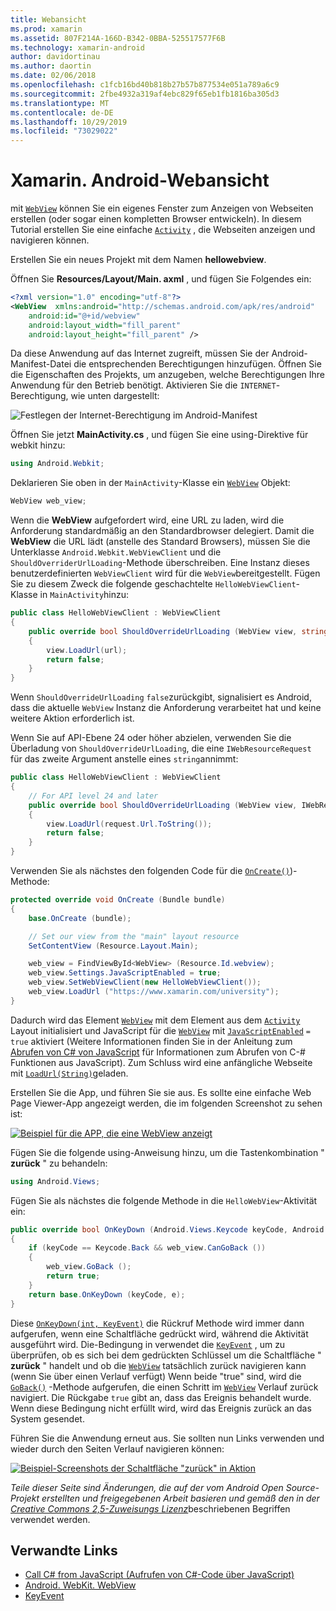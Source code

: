 ```yaml
---
title: Webansicht
ms.prod: xamarin
ms.assetid: 807F214A-166D-B342-0BBA-525517577F6B
ms.technology: xamarin-android
author: davidortinau
ms.author: daortin
ms.date: 02/06/2018
ms.openlocfilehash: c1fcb16bd40b818b27b57b877534e051a789a6c9
ms.sourcegitcommit: 2fbe4932a319af4ebc829f65eb1fb1816ba305d3
ms.translationtype: MT
ms.contentlocale: de-DE
ms.lasthandoff: 10/29/2019
ms.locfileid: "73029022"
---
```

# <a name="xamarinandroid-web-view"></a>Xamarin. Android-Webansicht

mit [`WebView`](xref:Android.Webkit.WebView) können Sie ein eigenes Fenster zum Anzeigen von Webseiten erstellen (oder sogar einen kompletten Browser entwickeln). In diesem Tutorial erstellen Sie eine einfache [`Activity`](xref:Android.App.Activity)
, die Webseiten anzeigen und navigieren können.

Erstellen Sie ein neues Projekt mit dem Namen **hellowebview**.

Öffnen Sie **Resources/Layout/Main. axml** , und fügen Sie Folgendes ein:

```xml
<?xml version="1.0" encoding="utf-8"?>
<WebView  xmlns:android="http://schemas.android.com/apk/res/android"
    android:id="@+id/webview"
    android:layout_width="fill_parent"
    android:layout_height="fill_parent" />
```

Da diese Anwendung auf das Internet zugreift, müssen Sie der Android-Manifest-Datei die entsprechenden Berechtigungen hinzufügen. Öffnen Sie die Eigenschaften des Projekts, um anzugeben, welche Berechtigungen Ihre Anwendung für den Betrieb benötigt. Aktivieren Sie die `INTERNET`-Berechtigung, wie unten dargestellt:

![Festlegen der Internet-Berechtigung im Android-Manifest](web-view-images/01-set-internet-permissions.png)

Öffnen Sie jetzt **MainActivity.cs** , und fügen Sie eine using-Direktive für webkit hinzu:

```csharp
using Android.Webkit;
```

Deklarieren Sie oben in der `MainActivity`-Klasse ein [`WebView`](xref:Android.Webkit.WebView) Objekt:

```csharp
WebView web_view;
```

Wenn die **WebView** aufgefordert wird, eine URL zu laden, wird die Anforderung standardmäßig an den Standardbrowser delegiert. Damit die **WebView** die URL lädt (anstelle des Standard Browsers), müssen Sie die Unterklasse `Android.Webkit.WebViewClient` und die `ShouldOverriderUrlLoading`-Methode überschreiben. Eine Instanz dieses benutzerdefinierten `WebViewClient` wird für die `WebView`bereitgestellt. Fügen Sie zu diesem Zweck die folgende geschachtelte `HelloWebViewClient`-Klasse in `MainActivity`hinzu:

```csharp
public class HelloWebViewClient : WebViewClient
{
    public override bool ShouldOverrideUrlLoading (WebView view, string url)
    {
        view.LoadUrl(url);
        return false;
    }
}
```

Wenn `ShouldOverrideUrlLoading` `false`zurückgibt, signalisiert es Android, dass die aktuelle `WebView` Instanz die Anforderung verarbeitet hat und keine weitere Aktion erforderlich ist. 

Wenn Sie auf API-Ebene 24 oder höher abzielen, verwenden Sie die Überladung von `ShouldOverrideUrlLoading`, die eine `IWebResourceRequest` für das zweite Argument anstelle eines `string`annimmt:

```csharp
public class HelloWebViewClient : WebViewClient
{
    // For API level 24 and later
    public override bool ShouldOverrideUrlLoading (WebView view, IWebResourceRequest request)
    {
        view.LoadUrl(request.Url.ToString());
        return false;
    }
}
```

Verwenden Sie als nächstes den folgenden Code für die [`OnCreate()`](xref:Android.App.Activity.OnCreate*))-Methode:

```csharp
protected override void OnCreate (Bundle bundle)
{
    base.OnCreate (bundle);

    // Set our view from the "main" layout resource
    SetContentView (Resource.Layout.Main);

    web_view = FindViewById<WebView> (Resource.Id.webview);
    web_view.Settings.JavaScriptEnabled = true;
    web_view.SetWebViewClient(new HelloWebViewClient());
    web_view.LoadUrl ("https://www.xamarin.com/university");
}
```

Dadurch wird das Element [`WebView`](xref:Android.Webkit.WebView) mit dem Element aus dem [`Activity`](xref:Android.App.Activity) Layout initialisiert und JavaScript für die [`WebView`](xref:Android.Webkit.WebView) mit [`JavaScriptEnabled`](xref:Android.Webkit.WebSettings.JavaScriptEnabled)
`= true` aktiviert (Weitere Informationen finden Sie in der Anleitung zum [Abrufen von C\# von JavaScript](https://github.com/xamarin/recipes/tree/master/Recipes/android/controls/webview/call_csharp_from_javascript) für Informationen zum Abrufen von C-\# Funktionen aus JavaScript). Zum Schluss wird eine anfängliche Webseite mit [`LoadUrl(String)`](xref:Android.Webkit.WebView)geladen.

Erstellen Sie die App, und führen Sie sie aus. Es sollte eine einfache Web Page Viewer-App angezeigt werden, die im folgenden Screenshot zu sehen ist:

[![Beispiel für die APP, die eine WebView anzeigt](web-view-images/02-simple-webview-app-sml.png)](web-view-images/02-simple-webview-app.png#lightbox)

Fügen Sie die folgende using-Anweisung hinzu, um die Tastenkombination " **zurück** " zu behandeln:

```csharp
using Android.Views;
```

Fügen Sie als nächstes die folgende Methode in die `HelloWebView`-Aktivität ein:

```csharp
public override bool OnKeyDown (Android.Views.Keycode keyCode, Android.Views.KeyEvent e)
{
    if (keyCode == Keycode.Back && web_view.CanGoBack ())
    {
        web_view.GoBack ();
        return true;
    }
    return base.OnKeyDown (keyCode, e);
}
```

Diese [`OnKeyDown(int, KeyEvent)`](xref:Android.App.Activity.OnKeyDown*)
die Rückruf Methode wird immer dann aufgerufen, wenn eine Schaltfläche gedrückt wird, während die Aktivität ausgeführt wird. Die-Bedingung in verwendet die [`KeyEvent`](xref:Android.Views.KeyEvent) , um zu überprüfen, ob es sich bei dem gedrückten Schlüssel um die Schaltfläche " **zurück** " handelt und ob die [`WebView`](xref:Android.Webkit.WebView) tatsächlich zurück navigieren kann (wenn Sie über einen Verlauf verfügt) Wenn beide "true" sind, wird die [`GoBack()`](xref:Android.Webkit.WebView.GoBack) -Methode aufgerufen, die einen Schritt im [`WebView`](xref:Android.Webkit.WebView) Verlauf zurück navigiert. Die Rückgabe `true` gibt an, dass das Ereignis behandelt wurde. Wenn diese Bedingung nicht erfüllt wird, wird das Ereignis zurück an das System gesendet.

Führen Sie die Anwendung erneut aus. Sie sollten nun Links verwenden und wieder durch den Seiten Verlauf navigieren können:

[![Beispiel-Screenshots der Schaltfläche "zurück" in Aktion](web-view-images/03-back-button-sml.png)](web-view-images/03-back-button.png#lightbox)

*Teile dieser Seite sind Änderungen, die auf der vom Android Open Source-Projekt erstellten und freigegebenen Arbeit basieren und gemäß den in der*
[*Creative Commons 2,5-Zuweisungs Lizenz*](https://creativecommons.org/licenses/by/2.5/)beschriebenen Begriffen verwendet werden.

## <a name="related-links"></a>Verwandte Links

- [Call C# from JavaScript (Aufrufen von C#-Code über JavaScript)](https://github.com/xamarin/recipes/tree/master/Recipes/android/controls/webview/call_csharp_from_javascript)
- [Android. WebKit. WebView](xref:Android.Webkit.WebView)
- [KeyEvent](xref:Android.Webkit.WebView)
